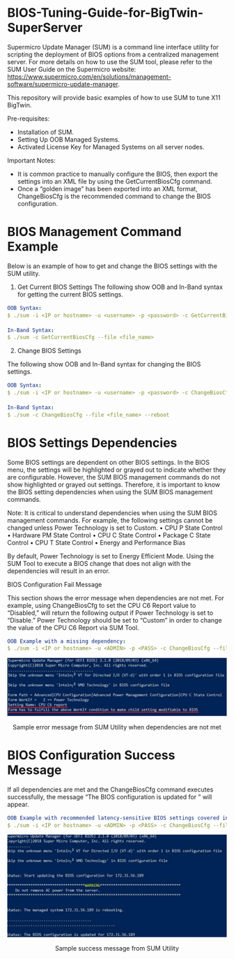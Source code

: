 # BIOS-Tuning-Guide-for-BigTwin-SuperServer

Supermicro Update Manager (SUM) is a command line interface utility for scripting the deployment of BIOS options from a centralized management server. For more details on how to use the SUM tool, please refer to the SUM User Guide on the Supermicro website: https://www.supermicro.com/en/solutions/management-software/supermicro-update-manager.

This repository will provide basic examples of how to use SUM to tune X11 BigTwin.

Pre-requisites:
- Installation of SUM.
- Setting Up OOB Managed Systems.
- Activated License Key for Managed Systems on all server nodes. 

Important Notes:
- It is common practice to manually configure the BIOS, then export the settings into an XML file by using
the GetCurrentBiosCfg command.
- Once a “golden image” has been exported into an XML format, ChangeBiosCfg is the recommended
command to change the BIOS configuration.

# BIOS Management Command Example
Below is an example of how to get and change the BIOS settings with the SUM utility.

1. Get Current BIOS Settings
The following show OOB and In-Band syntax for getting the current BIOS settings.

```yml
OOB Syntax:
$ ./sum -i <IP or hostname> -u <username> -p <password> -c GetCurrentBiosCfg --file <file_name>

In-Band Syntax:
$ ./sum -c GetCurrentBiosCfg --file <file_name>
```

2. Change BIOS Settings

The following show OOB and In-Band syntax for changing the BIOS settings.

```yml
OOB Syntax:
$ ./sum -i <IP or hostname> -u <username> -p <password> -c ChangeBiosCfg --file <file_name> --reboot

In-Band Syntax:
$ ./sum -c ChangeBiosCfg --file <file_name> --reboot
```

# BIOS Settings Dependencies

Some BIOS settings are dependent on other BIOS settings. In the BIOS menu, the settings will be highlighted or grayed out to indicate whether they are configurable. However, the SUM BIOS
management commands do not show highlighted or grayed out settings. Therefore, it is important to know the BIOS setting dependencies when using the SUM BIOS management commands.

Note:
It is critical to understand dependencies when using the SUM BIOS management commands. For example, the following settings cannot be changed unless Power Technology is set to Custom.
• CPU P State Control
• Hardware PM State Control
• CPU C State Control
• Package C State Control
• CPU T State Control
• Energy and Performance Bias

By default, Power Technology is set to Energy Efficient Mode. Using the SUM Tool to execute a BIOS change that does not align with the dependencies will result in an error. 

BIOS Configuration Fail Message

This section shows the error message when dependencies are not met. For example, using ChangeBiosCfg to set the CPU C6 Report value to “Disabled,” will return the following output if Power Technology is set to “Disable.” Power Technology should be set to “Custom” in order to change the
value of the CPU C6 Report via SUM Tool.

```yml
OOB Example with a missing dependency:
$ ./sum -i <IP or hostname> -u <ADMIN> -p <PASS> -c ChangeBiosCfg --file MissingDependency.xml --reboot
```

![](https://github.com/Solutions-Guy/BIOS-Tuning-Guide/blob/master/Sample%20error%20message%20message%20from%20SUM%20Utility%20when%20dependencies%20are%20not%20met.PNG)
<p align="center">Sample error message from SUM Utility when dependencies are not met</p>

# BIOS Configuration Success Message

If all dependencies are met and the ChangeBiosCfg command executes successfully, the message “The BIOS configuration is updated for <IP address>” will appear.


```yml
OOB Example with recommended latency-sensitive BIOS settings covered in section 3.3:
$ ./sum -i <IP or hostname> -u <ADMIN> -p <PASS> -c ChangeBiosCfg --file LowLatency.xml --reboot
```

![](https://github.com/Solutions-Guy/BIOS-Tuning-Guide/blob/master/Sample%20success%20message%20from%20SUM%20Utility.PNG)
<p align="center">Sample success message from SUM Utility</p>
